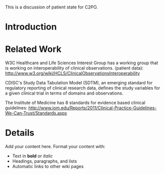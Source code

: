 This is a discussion of patient state for C2PO.

# Introduction #



# Related Work #

W3C Healthcare and Life Sciences Interest Group has a working group that is working on interoperability of clinical observations. (patient data): http://www.w3.org/wiki/HCLS/ClinicalObservationsInteroperability

CDISC's Study Data Tabulation Model (SDTM), an emerging standard for regulatory reporting of clinical research data, defines the study variables for a given clinical trial in terms of domains and observations.

The Institute of Medicine has 8 standards for evidence based clinical guidelines: http://www.iom.edu/Reports/2011/Clinical-Practice-Guidelines-We-Can-Trust/Standards.aspx


# Details #

Add your content here.  Format your content with:
  * Text in **bold** or _italic_
  * Headings, paragraphs, and lists
  * Automatic links to other wiki pages